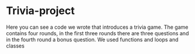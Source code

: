 # Trivia-project
Here you can see a code we wrote that introduces a trivia game.
The game contains four rounds, in the first three rounds there are three questions and in the fourth round a bonus question.
We used functions and loops and classes